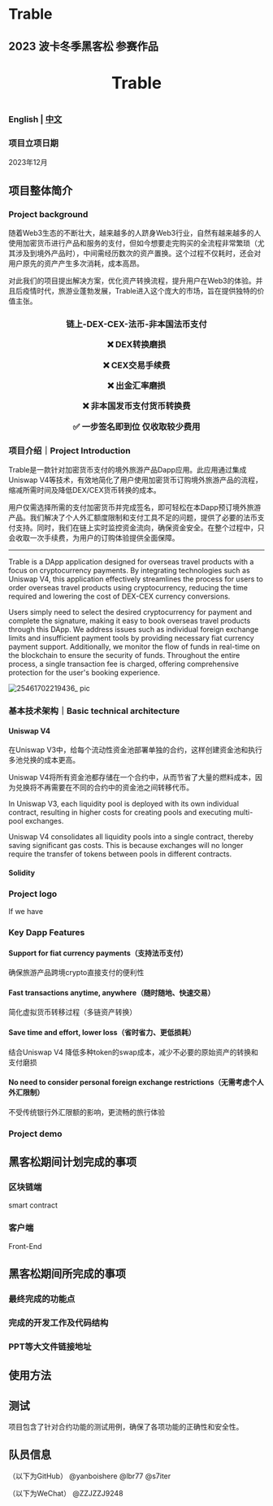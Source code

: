 # Trable
## 2023 波卡冬季黑客松 参赛作品


<h1 align="center">
  <span style="font-size: 32px;">Trable</span>
</h1>

<h1 align="center">
  
</h1>

### English | [中文](https://github.com/Web3-Club/Trable/blob/main/docs/README_CN.md)

### 项目立项日期

2023年12月

## 项目整体简介

### Project background

随着Web3生态的不断壮大，越来越多的人跻身Web3行业，自然有越来越多的人使用加密货币进行产品和服务的支付，但如今想要走完购买的全流程非常繁琐（尤其涉及到境外产品时），中间需经历数次的资产置换。这个过程不仅耗时，还会对用户原先的资产产生多次消耗，成本高昂。

对此我们的项目提出解决方案，优化资产转换流程，提升用户在Web3的体验。并且后疫情时代，旅游业蓬勃发展，Trable进入这个庞大的市场，旨在提供独特的价值主张。


<h3 align="center">
  链上-DEX-CEX-法币-非本国法币支付

  
  
   ❌ DEX转换磨损
   
   ❌ CEX交易手续费  
   
   ❌ 出金汇率磨损
   
   ❌ 非本国发币支付货币转换费
    
   ✅ 一步签名即到位 仅收取较少费用
  
</h3>

### 项目介绍｜Project Introduction

Trable是一款针对加密货币支付的境外旅游产品Dapp应用。此应用通过集成Uniswap V4等技术，有效地简化了用户使用加密货币订购境外旅游产品的流程，缩减所需时间及降低DEX/CEX货币转换的成本。

用户仅需选择所需的支付加密货币并完成签名，即可轻松在本Dapp预订境外旅游产品。我们解决了个人外汇额度限制和支付工具不足的问题，提供了必要的法币支付支持。同时，我们在链上实时监控资金流向，确保资金安全。在整个过程中，只会收取一次手续费，为用户的订购体验提供全面保障。

---

Trable is a DApp application designed for overseas travel products with a focus on cryptocurrency payments. By integrating technologies such as Uniswap V4, this application effectively streamlines the process for users to order overseas travel products using cryptocurrency, reducing the time required and lowering the cost of DEX-CEX currency conversions.

Users simply need to select the desired cryptocurrency for payment and complete the signature, making it easy to book overseas travel products through this DApp. We address issues such as individual foreign exchange limits and insufficient payment tools by providing necessary fiat currency payment support. Additionally, we monitor the flow of funds in real-time on the blockchain to ensure the security of funds. Throughout the entire process, a single transaction fee is charged, offering comprehensive protection for the user's booking experience.



  <img src="https://github.com/Web3-Club/Trable/assets/76860915/7e5a55f1-1486-4de6-a28e-7080e046f19d" alt="25461702219436_ pic">

### 基本技术架构｜Basic technical architecture

#### Uniswap V4

在Uniswap V3中，给每个流动性资金池部署单独的合约，这样创建资金池和执行多池兑换的成本更高。

Uniswap V4将所有资金池都存储在一个合约中，从而节省了大量的燃料成本，因为兑换将不再需要在不同的合约中的资金池之间转移代币。

In Uniswap V3, each liquidity pool is deployed with its own individual contract, resulting in higher costs for creating pools and executing multi-pool exchanges.

Uniswap V4 consolidates all liquidity pools into a single contract, thereby saving significant gas costs. This is because exchanges will no longer require the transfer of tokens between pools in different contracts.

#### Solidity



### Project logo

If we have

### Key Dapp Features

#### Support for fiat currency payments（支持法币支付）

确保旅游产品跨境crypto直接支付的便利性

#### Fast transactions anytime, anywhere（随时随地、快速交易）

简化虚拟货币转移过程（多链资产转换）

#### Save time and effort, lower loss（省时省力、更低损耗）

结合Uniswap V4 降低多种token的swap成本，减少不必要的原始资产的转换和支付磨损

#### No need to consider personal foreign exchange restrictions（无需考虑个人外汇限制）

不受传统银行外汇限额的影响，更流畅的旅行体验

### Project demo



## 黑客松期间计划完成的事项

### 区块链端

smart contract

### 客户端

Front-End

## 黑客松期间所完成的事项

### 最终完成的功能点

### 完成的开发工作及代码结构

### PPT等大文件链接地址

## 使用方法



## 测试

项目包含了针对合约功能的测试用例，确保了各项功能的正确性和安全性。

## 队员信息

（以下为GitHub）
@yanboishere
@lbr77 
@s7iter

（以下为WeChat）
@ZZJZZJ9248

